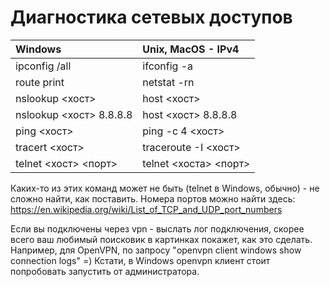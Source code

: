 # Диагностика сетевых доступов
| Windows | Unix, MacOS - IPv4 |
| :----- | :---------------- |
| ipconfig /all | ifconfig -a |
| route print | netstat -rn |
| nslookup <хост> | host <хост> |
| nslookup <хост> 8.8.8.8 | host <хост> 8.8.8.8 |
| ping <хост>| ping -с 4 <хост> |
| tracert <хост> | traceroute -I <хост> |
| telnet <хост> <порт> | telnet <хоста> <порт> |

Каких-то из этих команд может не быть (telnet в Windows, обычно) - не сложно найти, как поставить. Номера портов можно найти здесь: https://en.wikipedia.org/wiki/List_of_TCP_and_UDP_port_numbers

Если вы подключены через vpn - выслать лог подключения, скорее всего ваш любимый поисковик в картинках покажет, как это сделать. Например, для OpenVPN, по запросу "openvpn client windows show connection logs" =) Кстати, в Windows openvpn клиент стоит попробовать запустить от администратора.

